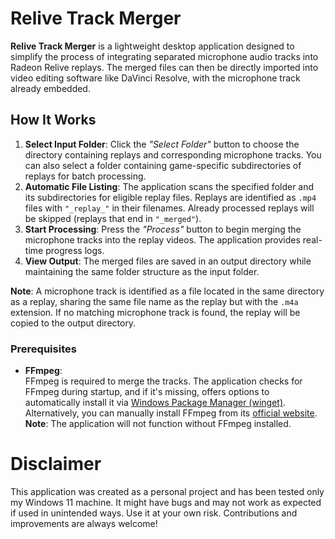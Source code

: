 
# Relive Track Merger

**Relive Track Merger** is a lightweight desktop application designed to simplify the process of integrating separated microphone audio tracks into Radeon Relive replays. The merged files can then be directly imported into video editing software like DaVinci Resolve, with the microphone track already embedded.

## How It Works

1. **Select Input Folder**: Click the *"Select Folder"* button to choose the directory containing replays and corresponding microphone tracks. You can also select a folder containing game-specific subdirectories of replays for batch processing.
2. **Automatic File Listing**: The application scans the specified folder and its subdirectories for eligible replay files. Replays are identified as `.mp4` files with `"_replay_"` in their filenames. Already processed replays will be skipped (replays that end in `"_merged"`).
3. **Start Processing**: Press the *"Process"* button to begin merging the microphone tracks into the replay videos. The application provides real-time progress logs.
4. **View Output**: The merged files are saved in an output directory while maintaining the same folder structure as the input folder.

**Note**: A microphone track is identified as a file located in the same directory as a replay, sharing 
the same file name as the replay but with the `.m4a` extension. If no matching microphone track is found, the replay will be copied 
to the output directory.

### Prerequisites

- **FFmpeg**:  
  FFmpeg is required to merge the tracks. The application checks for FFmpeg during startup, and if it's missing, offers options to automatically install it via [Windows Package Manager (winget)](https://learn.microsoft.com/en-us/windows/package-manager/winget).  
  Alternatively, you can manually install FFmpeg from its [official website](https://ffmpeg.org/download.html).  
  **Note**: The application will not function without FFmpeg installed.

# Disclaimer

This application was created as a personal project and has been tested only my Windows 11 machine.
It might have bugs and may not work as expected if used in unintended ways. Use it at your own risk.
Contributions and improvements are always welcome!